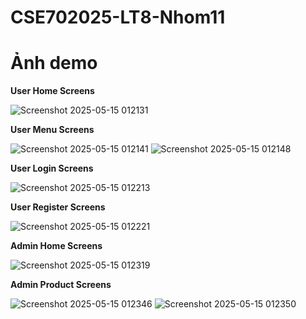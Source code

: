 # CSE702025-LT8-Nhom11
# Ảnh demo

**User Home Screens**

![Screenshot 2025-05-15 012131](https://github.com/user-attachments/assets/a3f3061e-54c3-4f8e-bd9e-37bfca336bd4)

**User Menu Screens**

![Screenshot 2025-05-15 012141](https://github.com/user-attachments/assets/ebb2b8b5-c6e0-4831-9266-72abf2e26c38)
![Screenshot 2025-05-15 012148](https://github.com/user-attachments/assets/6e704533-dbdf-4b5c-918c-872889571391)

**User Login Screens**

![Screenshot 2025-05-15 012213](https://github.com/user-attachments/assets/c08321f3-f86e-4c1f-afab-d1715fcfebaa)

**User Register Screens**

![Screenshot 2025-05-15 012221](https://github.com/user-attachments/assets/2a37f813-5276-4e40-a138-583202b21158)

**Admin Home Screens**

![Screenshot 2025-05-15 012319](https://github.com/user-attachments/assets/60989a75-76eb-4bb4-a610-6d02a56aefa0)

**Admin Product Screens**

![Screenshot 2025-05-15 012346](https://github.com/user-attachments/assets/dc187dba-70fc-4e52-95ce-9ff72a17ebcd)
![Screenshot 2025-05-15 012350](https://github.com/user-attachments/assets/d979808a-a133-428b-ab30-2faa0c8e73cf)
